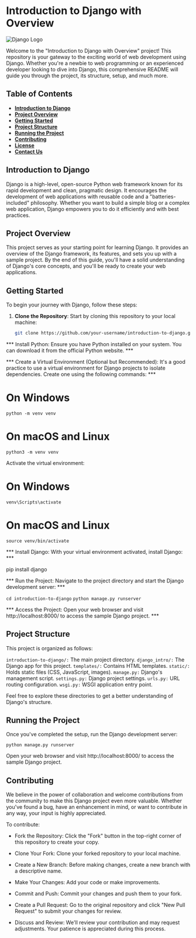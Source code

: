 # Introduction to Django with Overview

![Django Logo](django-logo.png)

Welcome to the "Introduction to Django with Overview" project! This repository is your gateway to the exciting world of web development using Django. Whether you're a newbie to web programming or an experienced developer looking to dive into Django, this comprehensive README will guide you through the project, its structure, setup, and much more.

## Table of Contents

- [**Introduction to Django**](#introduction-to-django)
- [**Project Overview**](#project-overview)
- [**Getting Started**](#getting-started)
- [**Project Structure**](#project-structure)
- [**Running the Project**](#running-the-project)
- [**Contributing**](#contributing)
- [**License**](#license)
- [**Contact Us**](#contact-us)

## Introduction to Django

Django is a high-level, open-source Python web framework known for its rapid development and clean, pragmatic design. It encourages the development of web applications with reusable code and a "batteries-included" philosophy. Whether you want to build a simple blog or a complex web application, Django empowers you to do it efficiently and with best practices.

## Project Overview

This project serves as your starting point for learning Django. It provides an overview of the Django framework, its features, and sets you up with a sample project. By the end of this guide, you'll have a solid understanding of Django's core concepts, and you'll be ready to create your web applications.

## Getting Started

To begin your journey with Django, follow these steps:

1. **Clone the Repository**: Start by cloning this repository to your local machine:

   ```bash
   git clone https://github.com/your-username/introduction-to-django.git


*** Install Python: Ensure you have Python installed on your system. You can download it from the official Python website. ***

*** Create a Virtual Environment (Optional but Recommended): It's a good practice to use a virtual environment for Django projects to isolate dependencies. Create one using the following commands: ***

# On Windows
`python -m venv venv`

# On macOS and Linux
`python3 -m venv venv`

Activate the virtual environment:

# On Windows
`venv\Scripts\activate`

# On macOS and Linux
`source venv/bin/activate`

*** Install Django: With your virtual environment activated, install Django: ***

pip install django

*** Run the Project: Navigate to the project directory and start the Django development server: ***

`cd introduction-to-django`
`python manage.py runserver`

*** Access the Project: Open your web browser and visit http://localhost:8000/ to access the sample Django project. ***


## Project Structure

This project is organized as follows:

`introduction-to-django/:` The main project directory.
`django_intro/:` The Django app for this project.
`templates/:` Contains HTML templates.
`static/:` Holds static files (CSS, JavaScript, images).
`manage.py:` Django's management script.
`settings.py:` Django project settings.
`urls.py:` URL routing configuration.
`wsgi.py:` WSGI application entry point.

Feel free to explore these directories to get a better understanding of Django's structure.

## Running the Project

Once you've completed the setup, run the Django development server:

`python manage.py runserver`

Open your web browser and visit http://localhost:8000/ to access the sample Django project.

## Contributing


We believe in the power of collaboration and welcome contributions from the community to make this Django project even more valuable. Whether you've found a bug, have an enhancement in mind, or want to contribute in any way, your input is highly appreciated.

To contribute:

- Fork the Repository: Click the "Fork" button in the top-right corner of this repository to create your copy.

- Clone Your Fork: Clone your forked repository to your local machine.

- Create a New Branch: Before making changes, create a new branch with a descriptive name.

- Make Your Changes: Add your code or make improvements.

- Commit and Push: Commit your changes and push them to your fork.

- Create a Pull Request: Go to the original repository and click "New Pull Request" to submit your changes for review.

- Discuss and Review: We'll review your contribution and may request adjustments. Your patience is appreciated during this process.